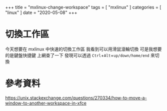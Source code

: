 +++
title = "mxlinux-change-workspace"
tags = [ "mxlinux" ]
categories = [ "linux" ]
date = "2020-05-08"
+++

# 切換工作區
今天想要在 mxlinux 中快速的切換工作區
我看到可以用滑鼠滾輪切換
可是我想要的是鍵盤快捷鍵
上網查了一下
發現可以透過 `Ctrl`+`Alt`+`up/down/home/end` 來切換

# 參考資料
https://unix.stackexchange.com/questions/270334/how-to-move-a-window-to-another-workspace-in-xfce

